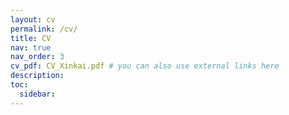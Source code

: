 ```yaml
---
layout: cv
permalink: /cv/
title: CV
nav: true
nav_order: 3
cv_pdf: CV_Xinkai.pdf # you can also use external links here
description:
toc:
  sidebar:
---
```

